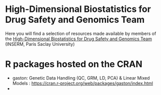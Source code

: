 High-Dimensional Biostatistics for Drug Safety and Genomics Team
================================================================

Here you will find a selection of resources made available by members of the [High-Dimensional Biostatistics for Drug Safety and Genomics Team](https://cesp.inserm.fr/en/equipe/high-dimensional-biostatistics) (INSERM, Paris Saclay University)

# R packages hosted on the CRAN

- gaston: Genetic Data Handling (QC, GRM, LD, PCA) & Linear Mixed Models : https://cran.r-project.org/web/packages/gaston/index.html
- 
